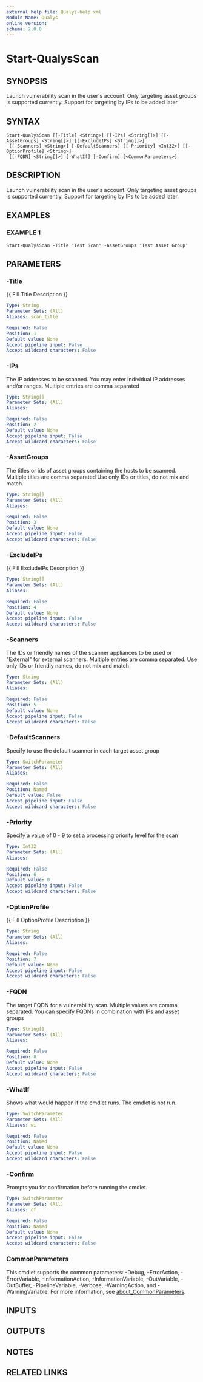 ```yaml
---
external help file: Qualys-help.xml
Module Name: Qualys
online version:
schema: 2.0.0
---
```


# Start-QualysScan

## SYNOPSIS
Launch vulnerability scan in the user's account.
Only targeting asset groups is supported currently.
Support for targeting by IPs to be added later.

## SYNTAX

```
Start-QualysScan [[-Title] <String>] [[-IPs] <String[]>] [[-AssetGroups] <String[]>] [[-ExcludeIPs] <String[]>]
 [[-Scanners] <String>] [-DefaultScanners] [[-Priority] <Int32>] [[-OptionProfile] <String>]
 [[-FQDN] <String[]>] [-WhatIf] [-Confirm] [<CommonParameters>]
```

## DESCRIPTION
Launch vulnerability scan in the user's account.
Only targeting asset groups is supported currently.
Support for targeting by IPs to be added later.

## EXAMPLES

### EXAMPLE 1
```
Start-QualysScan -Title 'Test Scan' -AssetGroups 'Test Asset Group'
```

## PARAMETERS

### -Title
{{ Fill Title Description }}

```yaml
Type: String
Parameter Sets: (All)
Aliases: scan_title

Required: False
Position: 1
Default value: None
Accept pipeline input: False
Accept wildcard characters: False
```

### -IPs
The IP addresses to be scanned.
You may enter individual IP addresses and/or ranges.
Multiple entries are comma separated

```yaml
Type: String[]
Parameter Sets: (All)
Aliases:

Required: False
Position: 2
Default value: None
Accept pipeline input: False
Accept wildcard characters: False
```

### -AssetGroups
The titles or ids of asset groups containing the hosts to be scanned.
Multiple titles are comma separated
Use only IDs or titles, do not mix and match.

```yaml
Type: String[]
Parameter Sets: (All)
Aliases:

Required: False
Position: 3
Default value: None
Accept pipeline input: False
Accept wildcard characters: False
```

### -ExcludeIPs
{{ Fill ExcludeIPs Description }}

```yaml
Type: String[]
Parameter Sets: (All)
Aliases:

Required: False
Position: 4
Default value: None
Accept pipeline input: False
Accept wildcard characters: False
```

### -Scanners
The IDs or friendly names of the scanner appliances to be used or "External" for external scanners.
Multiple entries are comma separated.
Use only IDs or friendly names, do not mix and match

```yaml
Type: String
Parameter Sets: (All)
Aliases:

Required: False
Position: 5
Default value: None
Accept pipeline input: False
Accept wildcard characters: False
```

### -DefaultScanners
Specify to use the default scanner in each target asset group

```yaml
Type: SwitchParameter
Parameter Sets: (All)
Aliases:

Required: False
Position: Named
Default value: False
Accept pipeline input: False
Accept wildcard characters: False
```

### -Priority
Specify a value of 0 - 9 to set a processing priority level for the scan

```yaml
Type: Int32
Parameter Sets: (All)
Aliases:

Required: False
Position: 6
Default value: 0
Accept pipeline input: False
Accept wildcard characters: False
```

### -OptionProfile
{{ Fill OptionProfile Description }}

```yaml
Type: String
Parameter Sets: (All)
Aliases:

Required: False
Position: 7
Default value: None
Accept pipeline input: False
Accept wildcard characters: False
```

### -FQDN
The target FQDN for a vulnerability scan.
Multiple values are comma separated.
You can specify FQDNs in combination with IPs and asset groups

```yaml
Type: String[]
Parameter Sets: (All)
Aliases:

Required: False
Position: 8
Default value: None
Accept pipeline input: False
Accept wildcard characters: False
```

### -WhatIf
Shows what would happen if the cmdlet runs.
The cmdlet is not run.

```yaml
Type: SwitchParameter
Parameter Sets: (All)
Aliases: wi

Required: False
Position: Named
Default value: None
Accept pipeline input: False
Accept wildcard characters: False
```

### -Confirm
Prompts you for confirmation before running the cmdlet.

```yaml
Type: SwitchParameter
Parameter Sets: (All)
Aliases: cf

Required: False
Position: Named
Default value: None
Accept pipeline input: False
Accept wildcard characters: False
```

### CommonParameters
This cmdlet supports the common parameters: -Debug, -ErrorAction, -ErrorVariable, -InformationAction, -InformationVariable, -OutVariable, -OutBuffer, -PipelineVariable, -Verbose, -WarningAction, and -WarningVariable. For more information, see [about_CommonParameters](http://go.microsoft.com/fwlink/?LinkID=113216).

## INPUTS

## OUTPUTS

## NOTES

## RELATED LINKS
